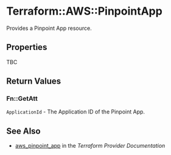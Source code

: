 # Terraform::AWS::PinpointApp

Provides a Pinpoint App resource.

## Properties

TBC

## Return Values

### Fn::GetAtt

`ApplicationId` - The Application ID of the Pinpoint App.

## See Also

* [aws_pinpoint_app](https://www.terraform.io/docs/providers/aws/r/pinpoint_app.html) in the _Terraform Provider Documentation_